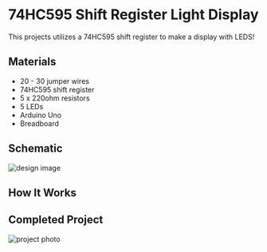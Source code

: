 # 74HC595 Shift Register Light Display

This projects utilizes a 74HC595 shift register to make a display with LEDS!

## Materials
- 20 - 30 jumper wires
- 74HC595 shift register
- 5 x 220ohm resistors
- 5 LEDs
- Arduino Uno
- Breadboard

## Schematic

![design image](https://github.com/angelina-tsuboi/Morse_Code_Translator/blob/main/images/design.png)


## How It Works


## Completed Project

![project photo](https://github.com/angelina-tsuboi/Morse_Code_Translator/blob/main/images/final.jpg)



